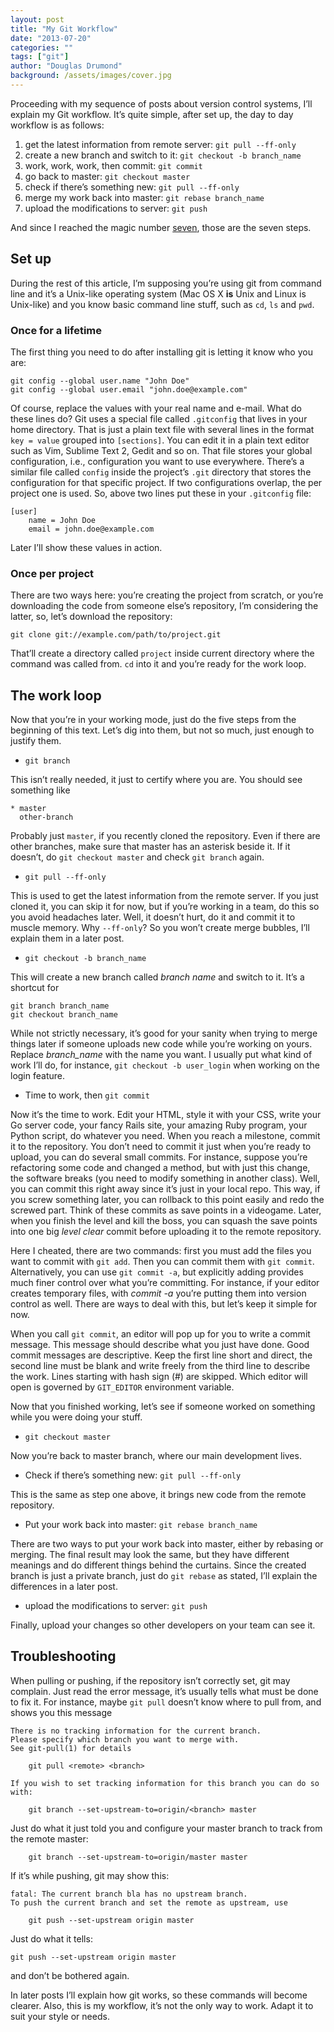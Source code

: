 ```yaml
---
layout: post
title: "My Git Workflow"
date: "2013-07-20"
categories: ""
tags: ["git"]
author: "Douglas Drumond"
background: /assets/images/cover.jpg
---
```


Proceeding with my sequence of posts about version control systems, I’ll
explain my Git workflow. It’s quite simple, after set up, the day to day
workflow is as follows:  
1. get the latest information from remote server: `git pull --ff-only`  
2. create a new branch and switch to it: `git checkout -b branch_name`  
3. work, work, work, then commit: `git commit`  
4. go back to master: `git checkout master`  
5. check if there’s something new: `git pull --ff-only`  
6. merge my work back into master: `git rebase branch_name`  
7. upload the modifications to server: `git push`  

And since I reached the magic number
[seven](http://en.wikipedia.org/wiki/The_Magical_Number_Seven,_Plus_or_Minus_Two),
those are the seven steps.

## Set up

During the rest of this article, I’m supposing you’re using git from command
line and it’s a Unix-like operating system (Mac OS X **is** Unix and Linux is
Unix-like) and you know basic command line stuff, such as `cd`, `ls` and `pwd`.

### Once for a lifetime

The first thing you need to do after installing git is letting it know who you
are:

    git config --global user.name "John Doe"
    git config --global user.email "john.doe@example.com"

Of course, replace the values with your real name and e-mail. What do these
lines do? Git uses a special file called `.gitconfig` that lives in your home
directory. That is just a plain text file with several lines in the format `key
= value` grouped into `[sections]`. You can edit it in a plain text editor such
as Vim, Sublime Text 2, Gedit and so on. That file stores your global
configuration, i.e., configuration you want to use everywhere. There’s
a similar file called `config` inside the project’s `.git` directory that
stores the configuration for that specific project. If two configurations
overlap, the per project one is used. So, above two lines put these in your
`.gitconfig` file:

    [user]
        name = John Doe
        email = john.doe@example.com

Later I’ll show these values in action.

### Once per project

There are two ways here: you’re creating the project from scratch, or you’re
downloading the code from someone else’s repository, I’m considering the
latter, so, let’s download the repository:

    git clone git://example.com/path/to/project.git

That’ll create a directory called `project` inside current directory where the
command was called from. `cd` into it and you’re ready for the work loop.

## The work loop

Now that you’re in your working mode, just do the five steps from the beginning
of this text. Let’s dig into them, but not so much, just enough to justify
them.

* `git branch`

This isn’t really needed, it just to certify where you are. You should see
something like

    * master
      other-branch

Probably just `master`, if you recently cloned the repository. Even if there
are other branches, make sure that master has an asterisk beside it. If it
doesn’t, do `git checkout master` and check `git branch` again.

* `git pull --ff-only`

This is used to get the latest information from the remote server. If you just
cloned it, you can skip it for now, but if you’re working in a team, do this so
you avoid headaches later. Well, it doesn’t hurt, do it and commit it to muscle
memory. Why `--ff-only`? So you won’t create merge bubbles, I’ll explain them
in a later post.

* `git checkout -b branch_name`

This will create a new branch called *branch name* and switch to it. It’s
a shortcut for

    git branch branch_name
    git checkout branch_name

While not strictly necessary, it’s good for your sanity when trying to merge
things later if someone uploads new code while you’re working on yours. Replace
*branch_name* with the name you want. I usually put what kind of work I’ll do,
for instance, `git checkout -b user_login` when working on the login feature.

* Time to work, then `git commit`

Now it’s the time to work. Edit your HTML, style it with your CSS, write your
Go server code, your fancy Rails site, your amazing Ruby program, your Python
script, do whatever you need. When you reach a milestone, commit it to the
repository. You don’t need to commit it just when you’re ready to upload, you
can do several small commits. For instance, suppose you’re refactoring some
code and changed a method, but with just this change, the software breaks (you
need to modify something in another class). Well, you can commit this right
away since it’s just in your local repo. This way, if you screw something
later, you can rollback to this point easily and redo the screwed part. Think
of these commits as save points in a videogame. Later, when you finish the
level and kill the boss, you can squash the save points into one big *level
clear* commit before uploading it to the remote repository.

Here I cheated, there are two commands: first you must add the files you want
to commit with `git add`. Then you can commit them with `git commit`.
Alternatively, you can use `git commit -a`, but explicitly adding provides much
finer control over what you’re committing. For instance, if your editor creates
temporary files, with *commit -a* you’re putting them into version control as
well. There are ways to deal with this, but let’s keep it simple for now.

When you call `git commit`, an editor will pop up for you to write a commit
message. This message should describe what you just have done. Good commit
messages are descriptive. Keep the first line short and direct, the second line
must be blank and write freely from the third line to describe the work. Lines
starting with hash sign (#) are skipped. Which editor will open is governed by
`GIT_EDITOR` environment variable.

Now that you finished working, let’s see if someone worked on something while
you were doing your stuff.

* `git checkout master`

Now you’re back to master branch, where our main development lives.

* Check if there’s something new: `git pull --ff-only`

This is the same as step one above, it brings new code from the remote repository.

* Put your work back into master: `git rebase branch_name`

There are two ways to put your work back into master, either by rebasing or
merging. The final result may look the same, but they have different meanings
and do different things behind the curtains. Since the created branch is just
a private branch, just do `git rebase` as stated, I’ll explain the differences
in a later post.

* upload the modifications to server: `git push`

Finally, upload your changes so other developers on your team can see it.

## Troubleshooting

When pulling or pushing, if the repository isn’t correctly set, git may
complain. Just read the error message, it’s usually tells what must be done to
fix it. For instance, maybe `git pull` doesn’t know where to pull from, and
shows you this message

    There is no tracking information for the current branch.
    Please specify which branch you want to merge with.
    See git-pull(1) for details

        git pull <remote> <branch>

    If you wish to set tracking information for this branch you can do so with:

        git branch --set-upstream-to=origin/<branch> master

Just do what it just told you and configure your master branch to track from
the remote master:

        git branch --set-upstream-to=origin/master master

If it’s while pushing, git may show this:

    fatal: The current branch bla has no upstream branch.
    To push the current branch and set the remote as upstream, use

        git push --set-upstream origin master

Just do what it tells:

    git push --set-upstream origin master

and don’t be bothered again.

In later posts I’ll explain how git works, so these commands will become
clearer. Also, this is my workflow, it’s not the only way to work. Adapt it to
suit your style or needs.

